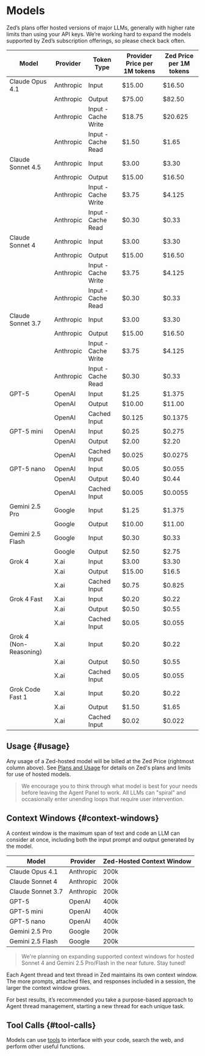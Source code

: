 # Models

Zed’s plans offer hosted versions of major LLMs, generally with higher rate limits than using your API keys.
We’re working hard to expand the models supported by Zed’s subscription offerings, so please check back often.

| Model                  | Provider  | Token Type          | Provider Price per 1M tokens | Zed Price per 1M tokens |
| ---------------------- | --------- | ------------------- | ---------------------------- | ----------------------- |
| Claude Opus 4.1        | Anthropic | Input               | $15.00                       | $16.50                  |
|                        | Anthropic | Output              | $75.00                       | $82.50                  |
|                        | Anthropic | Input - Cache Write | $18.75                       | $20.625                 |
|                        | Anthropic | Input - Cache Read  | $1.50                        | $1.65                   |
| Claude Sonnet 4.5      | Anthropic | Input               | $3.00                        | $3.30                   |
|                        | Anthropic | Output              | $15.00                       | $16.50                  |
|                        | Anthropic | Input - Cache Write | $3.75                        | $4.125                  |
|                        | Anthropic | Input - Cache Read  | $0.30                        | $0.33                   |
| Claude Sonnet 4        | Anthropic | Input               | $3.00                        | $3.30                   |
|                        | Anthropic | Output              | $15.00                       | $16.50                  |
|                        | Anthropic | Input - Cache Write | $3.75                        | $4.125                  |
|                        | Anthropic | Input - Cache Read  | $0.30                        | $0.33                   |
| Claude Sonnet 3.7      | Anthropic | Input               | $3.00                        | $3.30                   |
|                        | Anthropic | Output              | $15.00                       | $16.50                  |
|                        | Anthropic | Input - Cache Write | $3.75                        | $4.125                  |
|                        | Anthropic | Input - Cache Read  | $0.30                        | $0.33                   |
| GPT-5                  | OpenAI    | Input               | $1.25                        | $1.375                  |
|                        | OpenAI    | Output              | $10.00                       | $11.00                  |
|                        | OpenAI    | Cached Input        | $0.125                       | $0.1375                 |
| GPT-5 mini             | OpenAI    | Input               | $0.25                        | $0.275                  |
|                        | OpenAI    | Output              | $2.00                        | $2.20                   |
|                        | OpenAI    | Cached Input        | $0.025                       | $0.0275                 |
| GPT-5 nano             | OpenAI    | Input               | $0.05                        | $0.055                  |
|                        | OpenAI    | Output              | $0.40                        | $0.44                   |
|                        | OpenAI    | Cached Input        | $0.005                       | $0.0055                 |
| Gemini 2.5 Pro         | Google    | Input               | $1.25                        | $1.375                  |
|                        | Google    | Output              | $10.00                       | $11.00                  |
| Gemini 2.5 Flash       | Google    | Input               | $0.30                        | $0.33                   |
|                        | Google    | Output              | $2.50                        | $2.75                   |
| Grok 4                 | X.ai      | Input               | $3.00                        | $3.30                   |
|                        | X.ai      | Output              | $15.00                       | $16.5                   |
|                        | X.ai      | Cached Input        | $0.75                        | $0.825                  |
| Grok 4 Fast            | X.ai      | Input               | $0.20                        | $0.22                   |
|                        | X.ai      | Output              | $0.50                        | $0.55                   |
|                        | X.ai      | Cached Input        | $0.05                        | $0.055                  |
| Grok 4 (Non-Reasoning) | X.ai      | Input               | $0.20                        | $0.22                   |
|                        | X.ai      | Output              | $0.50                        | $0.55                   |
|                        | X.ai      | Cached Input        | $0.05                        | $0.055                  |
| Grok Code Fast 1       | X.ai      | Input               | $0.20                        | $0.22                   |
|                        | X.ai      | Output              | $1.50                        | $1.65                   |
|                        | X.ai      | Cached Input        | $0.02                        | $0.022                  |

## Usage {#usage}

Any usage of a Zed-hosted model will be billed at the Zed Price (rightmost column above). See [Plans and Usage](./plans-and-usage.md) for details on Zed's plans and limits for use of hosted models.

> We encourage you to think through what model is best for your needs before leaving the Agent Panel to work. All LLMs can "spiral" and occasionally enter unending loops that require user intervention.

## Context Windows {#context-windows}

A context window is the maximum span of text and code an LLM can consider at once, including both the input prompt and output generated by the model.

| Model             | Provider  | Zed-Hosted Context Window |
| ----------------- | --------- | ------------------------- |
| Claude Opus 4.1   | Anthropic | 200k                      |
| Claude Sonnet 4   | Anthropic | 200k                      |
| Claude Sonnet 3.7 | Anthropic | 200k                      |
| GPT-5             | OpenAI    | 400k                      |
| GPT-5 mini        | OpenAI    | 400k                      |
| GPT-5 nano        | OpenAI    | 400k                      |
| Gemini 2.5 Pro    | Google    | 200k                      |
| Gemini 2.5 Flash  | Google    | 200k                      |

> We're planning on expanding supported context windows for hosted Sonnet 4 and Gemini 2.5 Pro/Flash in the near future. Stay tuned!

Each Agent thread and text thread in Zed maintains its own context window.
The more prompts, attached files, and responses included in a session, the larger the context window grows.

For best results, it’s recommended you take a purpose-based approach to Agent thread management, starting a new thread for each unique task.

## Tool Calls {#tool-calls}

Models can use [tools](./tools.md) to interface with your code, search the web, and perform other useful functions.
